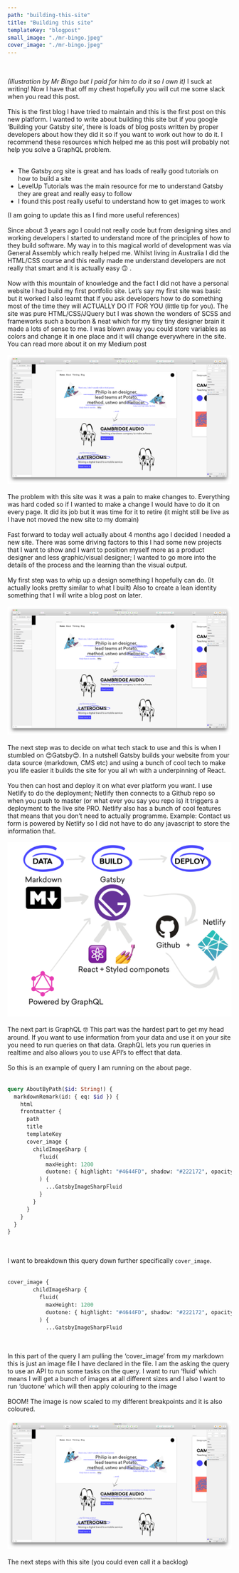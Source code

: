 ```yaml
---
path: "building-this-site"
title: "Building this site"
templateKey: "blogpost"
small_image: "./mr-bingo.jpeg"
cover_image: "./mr-bingo.jpeg"
---
```


<br><br>
_(Illustration by Mr Bingo but I paid for him to do it so I own it)_
I suck at writing! Now I have that off my chest hopefully you will cut me some slack when you read this post.
<br><br>
This is the first blog I have tried to maintain and this is the first post on this new platform. I wanted to write about building this site but if you google ‘Building your Gatsby site’, there is loads of blog posts written by proper developers about how they did it so if you want to work out how to do it. I recommend these resources which helped me
as this post will probably not help you solve a GraphQL problem.
<br><br>

- The Gatsby.org site is great and has loads of really good tutorials on how to build a site
- LevelUp Tutorials was the main resource for me to understand Gatsby they are great and really easy to follow
- I found this post really useful to understand how to get images to work

(I am going to update this as I find more useful references)
<br><br>
Since about 3 years ago I could not really code but from designing sites and working developers I started to understand more of the principles of how to they build software. My way in to this magical world of development was via General Assembly which really helped me. Whilst living in Australia I did the HTML/CSS course and this really made me understand developers are not really that smart and it is actually easy 🙃 .
<br><br>
Now with this mountain of knowledge and the fact I did not have a personal website I had build my first portfolio
site. Let’s say my first site was basic but it worked I also learnt that if you ask developers how to do something most of the time they will ACTUALLY DO IT FOR YOU (little tip for you). The site was pure HTML/CSS/JQuery but I was shown the wonders of SCSS and frameworks such a bourbon & neat which for my tiny tiny designer brain it made a lots of sense to me. I was blown away you could store variables as colors and change it in one place and it will change everywhere in the site. You can read more about it on my Medium post
<br><br>
![Mr Bingo](website-design.png)
<br><br>
The problem with this site was it was a pain to make changes to. Everything was hard coded so if I wanted to make a change I would have to do it on every page. It did its job but it was time for it to retire (it might still be live as I have not moved the new site to my domain)
<br><br>
Fast forward to today well actually about 4 months ago I decided I needed a new site. There was some driving factors to this I had some new projects that I want to show and I want to position myself more as a product designer and less graphic/visual designer; I wanted to go more into the details of the process and the learning than the visual output.
<br><br>
My first step was to whip up a design something I hopefully can do. (It actually looks pretty similar to what I built) Also to create a lean identity something that I will write a blog post on later.
<br><br>
![Mr Bingo](website-design.png)
<br><br>
The next step was to decide on what tech stack to use and this is when I stumbled on 😍Gatsby😍. In a nutshell Gatsby builds your website from your data source (markdown, CMS etc) and using a bunch of cool tech to make you life easier it builds the site for you all wh with a underpinning of React.
<br><br>
You then can host and deploy it on what ever platform you want. I use Netlify to do the deployment; Netlify then connects to a Github repo so when you push to master (or what ever you say you repo is) it triggers a deployment to the live site PRO. Netlify also has a bunch of cool features that means that you don’t need to actually programme. Example: Contact us form is powered by Netlify so I did not have to do any javascript to store the information that.
<br><br>
![Mr Bingo](Diagarms-blog-03.png)
<br><br>
The next part is GraphQL 🤓 This part was the hardest part to get my head around. If you want to use information from your data and use it on your site you need to run queries on that data. GraphQL lets you run queries in realtime and also allows you to use API’s to effect that data.
<br><br>
So this is an example of query I am running on the about page.
<br><br>

```graphql
query AboutByPath($id: String!) {
  markdownRemark(id: { eq: $id }) {
    html
    frontmatter {
      path
      title
      templateKey
      cover_image {
        childImageSharp {
          fluid(
            maxHeight: 1200
            duotone: { highlight: "#4644FD", shadow: "#222172", opacity: 65 }
          ) {
            ...GatsbyImageSharpFluid
          }
        }
      }
    }
  }
}
```

<br><br>
I want to breakdown this query down further specifically `cover_image`.
<br><br>

```graphql
cover_image {
        childImageSharp {
          fluid(
            maxHeight: 1200
            duotone: { highlight: "#4644FD", shadow: "#222172", opacity: 65 }
          ) {
            ...GatsbyImageSharpFluid
```

<br><br>
In this part of the query I am pulling the ‘cover_image’ from my markdown this is just an image file I have declared in the file. I am the asking the query to use an API to run some tasks on the query. I want to run ‘fluid’ which means I will get a bunch of images at all different sizes and I also I want to run ‘duotone’ which will then apply colouring to the image
<br><br>
BOOM! The image is now scaled to my different breakpoints and it is also coloured.
<br><br>
![Mr Bingo](website-design.png)
<br><br>
The next steps with this site (you could even call it a backlog)
